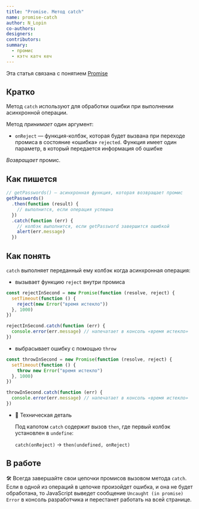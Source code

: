 ```yaml
---
title: "Promise. Метод catch"
name: promise-catch
author: N_Lopin
co-authors:
designers:
contributors:
summary:
  - промис
  - кэтч катч кеч
---
```


Эта статья связана с понятием [Promise](/js/long/promise)

## Кратко

Метод `catch` используют для обработки ошибки при выполнении асинхронной операции.

Метод _принимает_ один аргумент:

- `onReject` — функция-колбэк, которая будет вызвана при переходе промиса в состояние «ошибка» `rejected`. Функция имеет один параметр, в который передается информация об ошибке

_Возвращает_ промис.

## Как пишется

```jsx
// getPasswords() — асинхронная функция, которая возвращает промис
getPasswords()
  .then(function (result) {
    // выполнится, если операция успешна
  })
  .catch(function (err) {
    // колбэк выполнится, если getPassword завершится ошибкой
    alert(err.message)
  })
```

## Как понять

`catch` выполняет переданный ему колбэк когда асинхронная операция:

- вызывает функцию `reject` внутри промиса

```jsx
const rejectInSecond = new Promise(function (resolve, reject) {
  setTimeout(function () {
    reject(new Error("время истекло"))
  }, 1000)
})

rejectInSecond.catch(function (err) {
  console.error(err.message) // напечатает в консоль «время истекло»
})
```

- выбрасывает ошибку с помощью `throw`

```jsx
const throwInSecond = new Promise(function (resolve, reject) {
  setTimeout(function () {
    throw new Error("время истекло")
  }, 1000)
})

throwInSecond.catch(function (err) {
  console.error(err.message) // напечатает в консоль «время истекло»
})
```

- 🔧 Техническая деталь

  Под капотом `catch` содержит вызов `then`, где первый колбэк установлен в `undefine`:

  `catch(onReject)` → `then(undefined, onReject)`

## В работе

🛠 Всегда завершайте свои цепочки промисов вызовом метода `catch`. Если в одной из операций в цепочке произойдет ошибка, и она не будет обработана, то JavaScript выведет сообщение `Uncaught (in promise) Error` в консоль разработчика и перестанет работать на всей странице.

